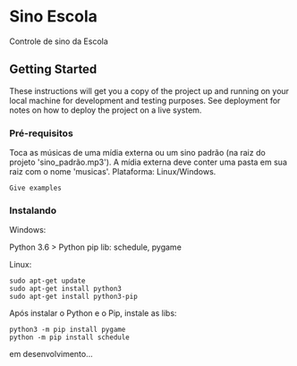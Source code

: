 # Sino Escola

Controle de sino da Escola

## Getting Started

These instructions will get you a copy of the project up and running on your local machine for development and testing purposes. See deployment for notes on how to deploy the project on a live system.

### Pré-requisitos

Toca as músicas de uma mídia externa ou um sino padrão (na raiz do projeto 'sino_padrão.mp3').
A mídia externa deve conter uma pasta em sua raiz com o nome 'musicas'.
Plataforma: Linux/Windows.

```
Give examples
```

### Instalando

Windows:

Python 3.6 >
Python pip
lib: schedule, pygame


Linux:

```
sudo apt-get update
sudo apt-get install python3
sudo apt-get install python3-pip
```

Após instalar o Python e o Pip, instale as libs:

```
python3 -m pip install pygame
python -m pip install schedule
```

em desenvolvimento...